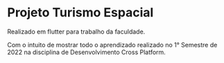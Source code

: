 # Projeto Turismo Espacial

Realizado em flutter para trabalho da faculdade.

Com o intuito de mostrar todo o aprendizado realizado no 1° Semestre de 2022 na disciplina de Desenvolvimento Cross Platform.
